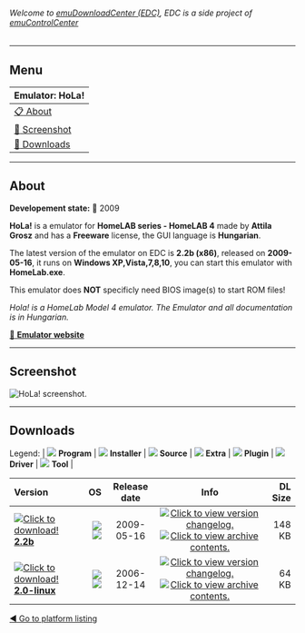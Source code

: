 ###### Welcome to [emuDownloadCenter (EDC)](https://github.com/PhoenixInteractiveNL/emuDownloadCenter/wiki/), EDC is a side project of [emuControlCenter](https://github.com/PhoenixInteractiveNL/emuControlCenter/wiki/)
***
## Menu
| **Emulator: HoLa!** |
|:---------|
| [:clipboard: About](#about) |
| [:sunrise: Screenshot](#screenshot) |
| [:floppy_disk: Downloads](#downloads) |
***
## About
**Developement state:** :red_circle: 2009

**HoLa!** is a emulator for **HomeLAB series - HomeLAB 4** made by **Attila Grosz** and has a **Freeware** license, the GUI language is **Hungarian**.

The latest version of the emulator on EDC is **2.2b (x86)**, released on **2009-05-16**, it runs on **Windows XP,Vista,7,8,10**, you can start this emulator with **HomeLab.exe**.

This emulator does **NOT** specificly need BIOS image(s) to start ROM files!

_Hola! is a HomeLab Model 4 emulator. The Emulator and all documentation is in Hungarian._

[:link: **Emulator website**](http://gaia.atilia.eu/)
***
## Screenshot
![](https://raw.githubusercontent.com/PhoenixInteractiveNL/emuDownloadCenter/master/hooks/hola/emulator_screen_01.jpg "HoLa! screenshot.")
***
## Downloads
Legend: | 
![](https://raw.githubusercontent.com/wiki/PhoenixInteractiveNL/emuDownloadCenter/images_misc/icon_program_24.png) **Program** | 
![](https://raw.githubusercontent.com/wiki/PhoenixInteractiveNL/emuDownloadCenter/images_misc/icon_installer_24.png) **Installer** | 
![](https://raw.githubusercontent.com/wiki/PhoenixInteractiveNL/emuDownloadCenter/images_misc/icon_source_code_24.png) **Source** | 
![](https://raw.githubusercontent.com/wiki/PhoenixInteractiveNL/emuDownloadCenter/images_misc/icon_extra_24.png) **Extra** | 
![](https://raw.githubusercontent.com/wiki/PhoenixInteractiveNL/emuDownloadCenter/images_misc/icon_plugin_24.png) **Plugin** | 
![](https://raw.githubusercontent.com/wiki/PhoenixInteractiveNL/emuDownloadCenter/images_misc/icon_driver_24.png) **Driver** | 
![](https://raw.githubusercontent.com/wiki/PhoenixInteractiveNL/emuDownloadCenter/images_misc/icon_tool_24.png) **Tool** | 
 
| Version | OS | Release date | Info | DL Size |
|:--------|---:|:------------:|:----:|--------:|
| [![](https://raw.githubusercontent.com/wiki/PhoenixInteractiveNL/emuDownloadCenter/images_misc/icon_program_24.png "Click to download!")  **2.2b**](https://github.com/PhoenixInteractiveNL/edc-repo0003/raw/master/hola/2.2b.7z) | ![](https://raw.githubusercontent.com/wiki/PhoenixInteractiveNL/emuDownloadCenter/images_misc/logo_windows_24.png) ![](https://raw.githubusercontent.com/wiki/PhoenixInteractiveNL/emuDownloadCenter/images_misc/icon_32-bit_24.png) | 2009-05-16 | [![](https://raw.githubusercontent.com/wiki/PhoenixInteractiveNL/emuDownloadCenter/images_misc/icon_changelog_24.png "Click to view version changelog.")](https://github.com/PhoenixInteractiveNL/edc-repo0003/blob/master/hola/2.2b_changelog.txt) [![](https://raw.githubusercontent.com/wiki/PhoenixInteractiveNL/emuDownloadCenter/images_misc/icon_contents_24.png "Click to view archive contents.")](https://github.com/PhoenixInteractiveNL/edc-repo0003/blob/master/hola/2.2b_contents.txt) | 148 KB |
| [![](https://raw.githubusercontent.com/wiki/PhoenixInteractiveNL/emuDownloadCenter/images_misc/icon_program_24.png "Click to download!")  **2.0-linux**](https://github.com/PhoenixInteractiveNL/edc-repo0003/raw/master/hola/2.0-linux.7z) | ![](https://raw.githubusercontent.com/wiki/PhoenixInteractiveNL/emuDownloadCenter/images_misc/logo_linux_24.png) ![](https://raw.githubusercontent.com/wiki/PhoenixInteractiveNL/emuDownloadCenter/images_misc/icon_32-bit_24.png) | 2006-12-14 | [![](https://raw.githubusercontent.com/wiki/PhoenixInteractiveNL/emuDownloadCenter/images_misc/icon_changelog_24.png "Click to view version changelog.")](https://github.com/PhoenixInteractiveNL/edc-repo0003/blob/master/hola/2.0-linux_changelog.txt) [![](https://raw.githubusercontent.com/wiki/PhoenixInteractiveNL/emuDownloadCenter/images_misc/icon_contents_24.png "Click to view archive contents.")](https://github.com/PhoenixInteractiveNL/edc-repo0003/blob/master/hola/2.0-linux_contents.txt) | 64 KB |

[:arrow_backward: Go to platform listing](https://github.com/PhoenixInteractiveNL/emuDownloadCenter/wiki/EDC-Platform-List)
